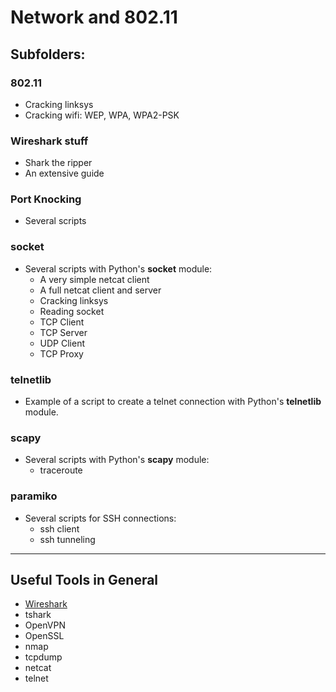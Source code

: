 # Network and 802.11

## Subfolders:

### 802.11

- Cracking linksys
- Cracking wifi: WEP, WPA, WPA2-PSK


### Wireshark stuff

- Shark the ripper
- An extensive guide

### Port Knocking

- Several scripts

### socket

- Several scripts with Python's **socket** module:
    * A very simple netcat client
    * A full netcat client and server
    * Cracking linksys
    * Reading socket
    * TCP Client
    * TCP Server
    * UDP Client
    * TCP Proxy


### telnetlib

- Example of a script to create a telnet connection with Python's **telnetlib** module.


### scapy

- Several scripts with Python's **scapy** module:
    * traceroute


### paramiko

- Several scripts for SSH connections:
    * ssh client
    * ssh tunneling


---

## Useful Tools in General

- [Wireshark](http://bt3gl.github.io/wiresharking-for-fun-or-profit.html)
- tshark
- OpenVPN
- OpenSSL
- nmap
- tcpdump
- netcat
- telnet
